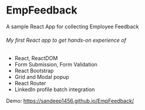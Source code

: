 # EmpFeedback
A sample React App for collecting Employee Feedback

###### My first React app to get hands-on experience of
 - React, ReactDOM
 - Form Submission, Form Validation
 - React Bootstrap
 - Grid and Modal popup
 - React Router
 - LinkedIn profile batch integration

Demo: https://sandeep1456.github.io/EmpFeedback/
